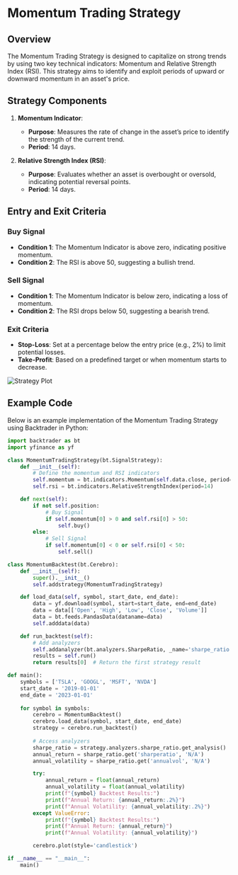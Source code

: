 # Momentum Trading Strategy

## Overview

The Momentum Trading Strategy is designed to capitalize on strong trends by using two key technical indicators: Momentum and Relative Strength Index (RSI). This strategy aims to identify and exploit periods of upward or downward momentum in an asset's price.

## Strategy Components

1. **Momentum Indicator**:
   - **Purpose**: Measures the rate of change in the asset’s price to identify the strength of the current trend.
   - **Period**: 14 days.

2. **Relative Strength Index (RSI)**:
   - **Purpose**: Evaluates whether an asset is overbought or oversold, indicating potential reversal points.
   - **Period**: 14 days.

## Entry and Exit Criteria

### Buy Signal
- **Condition 1**: The Momentum Indicator is above zero, indicating positive momentum.
- **Condition 2**: The RSI is above 50, suggesting a bullish trend.

### Sell Signal
- **Condition 1**: The Momentum Indicator is below zero, indicating a loss of momentum.
- **Condition 2**: The RSI drops below 50, suggesting a bearish trend.

### Exit Criteria
- **Stop-Loss**: Set at a percentage below the entry price (e.g., 2%) to limit potential losses.
- **Take-Profit**: Based on a predefined target or when momentum starts to decrease.

![Strategy Plot](file:///C:/Users/Shoaib%20khan/Downloads/pics%20for%20algo%20port/Figure_3.png)


## Example Code

Below is an example implementation of the Momentum Trading Strategy using Backtrader in Python:

```python
import backtrader as bt
import yfinance as yf

class MomentumTradingStrategy(bt.SignalStrategy):
    def __init__(self):
        # Define the momentum and RSI indicators
        self.momentum = bt.indicators.Momentum(self.data.close, period=14)
        self.rsi = bt.indicators.RelativeStrengthIndex(period=14)

    def next(self):
        if not self.position:
            # Buy Signal
            if self.momentum[0] > 0 and self.rsi[0] > 50:
                self.buy()
        else:
            # Sell Signal
            if self.momentum[0] < 0 or self.rsi[0] < 50:
                self.sell()

class MomentumBacktest(bt.Cerebro):
    def __init__(self):
        super().__init__()
        self.addstrategy(MomentumTradingStrategy)

    def load_data(self, symbol, start_date, end_date):
        data = yf.download(symbol, start=start_date, end=end_date)
        data = data[['Open', 'High', 'Low', 'Close', 'Volume']]
        data = bt.feeds.PandasData(dataname=data)
        self.adddata(data)

    def run_backtest(self):
        # Add analyzers
        self.addanalyzer(bt.analyzers.SharpeRatio, _name='sharpe_ratio')
        results = self.run()
        return results[0]  # Return the first strategy result

def main():
    symbols = ['TSLA', 'GOOGL', 'MSFT', 'NVDA']
    start_date = '2019-01-01'
    end_date = '2023-01-01'
    
    for symbol in symbols:
        cerebro = MomentumBacktest()
        cerebro.load_data(symbol, start_date, end_date)
        strategy = cerebro.run_backtest()
        
        # Access analyzers
        sharpe_ratio = strategy.analyzers.sharpe_ratio.get_analysis()
        annual_return = sharpe_ratio.get('sharperatio', 'N/A')
        annual_volatility = sharpe_ratio.get('annualvol', 'N/A')

        try:
            annual_return = float(annual_return)
            annual_volatility = float(annual_volatility)
            print(f"{symbol} Backtest Results:")
            print(f"Annual Return: {annual_return:.2%}")
            print(f"Annual Volatility: {annual_volatility:.2%}")
        except ValueError:
            print(f"{symbol} Backtest Results:")
            print(f"Annual Return: {annual_return}")
            print(f"Annual Volatility: {annual_volatility}")

        cerebro.plot(style='candlestick')

if __name__ == "__main__":
    main()

